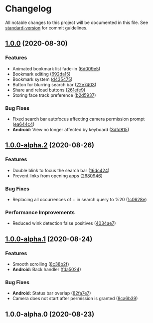 # Changelog

All notable changes to this project will be documented in this file. See [standard-version](https://github.com/conventional-changelog/standard-version) for commit guidelines.

## [1.0.0](https://github.com/WeixuanZ/wink/compare/v1.0.0-alpha.2...v1.0.0) (2020-08-30)


### Features

* Animated bookmark list fade-in ([6d009e5](https://github.com/WeixuanZ/wink/commit/6d009e564781447fa0e827026201002b6eed0d59))
* Bookmark editing ([692da15](https://github.com/WeixuanZ/wink/commit/692da154ac7b0ed3e313d8cc91a9e1e5cb50a5f2))
* Bookmark system ([d435475](https://github.com/WeixuanZ/wink/commit/d435475c1f1b95fd7c5016264507d581a0c4789e))
* Button for blurring search bar ([22e7403](https://github.com/WeixuanZ/wink/commit/22e7403ee374358880fd3601d76b9d9d0ad57536))
* Share and reload buttons ([261efe9](https://github.com/WeixuanZ/wink/commit/261efe9c7230dfcf6557dfd516cdca4962674529))
* Storing face track preference ([b2d5937](https://github.com/WeixuanZ/wink/commit/b2d59378fd2392f354227fb0c60c50b0e83ec0da))


### Bug Fixes

* Fixed search bar autofocus affecting camera permission prompt ([ea644c4](https://github.com/WeixuanZ/wink/commit/ea644c407991bd7b898154ccf605a26bb2b45d69))
* **Android:** View no longer affected by keyboard ([3dfd815](https://github.com/WeixuanZ/wink/commit/3dfd8150bbfb6d217b96a41183d472e9c2b6d837))

## [1.0.0-alpha.2](https://github.com/WeixuanZ/wink/compare/v1.0.0-alpha.1...v1.0.0-alpha.2) (2020-08-26)


### Features

* Double blink to focus the search bar ([16dc424](https://github.com/WeixuanZ/wink/commit/16dc424e25d8210898e79bd07d515c28a650b0c1))
* Prevent links from opening apps ([2680946](https://github.com/WeixuanZ/wink/commit/2680946b0ba16d5b229b1175d1b4b0aad476eeb3))


### Bug Fixes

* Replacing all occurrences of + in search query to %20 ([1c0628e](https://github.com/WeixuanZ/wink/commit/1c0628edb4c7d1e9a9f8480099146b0c67943ae3))


### Performance Improvements

* Reduced wink detection false positives ([4034ae7](https://github.com/WeixuanZ/wink/commit/4034ae7e6ccce3ace05da00c52c40abc8d6dd68c))

## [1.0.0-alpha.1](https://github.com/WeixuanZ/wink/compare/v1.0.0-alpha.0...v1.0.0-alpha.1) (2020-08-24)


### Features

* Smooth scrolling ([8c38b2f](https://github.com/WeixuanZ/wink/commit/8c38b2f13c06335abdd27617994c11feab307f74))
* **Android:** Back handler ([fda5024](https://github.com/WeixuanZ/wink/commit/fda5024155605975f20b0530ed59555a70063179))


### Bug Fixes

* **Android:** Status bar overlap ([82fa7e7](https://github.com/WeixuanZ/wink/commit/82fa7e7184b511fefd545b67c93d3f74d064ae32))
* Camera does not start after permission is granted ([8ca6b39](https://github.com/WeixuanZ/wink/commit/8ca6b393754e9ca019641c04cfcd71df33a48ec8))

## 1.0.0-alpha.0 (2020-08-23)
